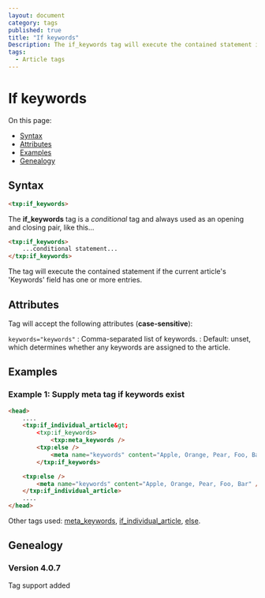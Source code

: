 ```yaml
---
layout: document
category: tags
published: true
title: "If keywords"
Description: The if_keywords tag will execute the contained statement if the current article's 'Keywords' field has one or more entries.
tags:
  - Article tags
---
```


# If keywords

On this page:

* [Syntax](#syntax)
* [Attributes](#attributes)
* [Examples](#examples)
* [Genealogy](#genealogy)

## Syntax

~~~ html
<txp:if_keywords>
~~~

The **if_keywords** tag is a *conditional* tag and always used as an opening and closing pair, like this...

~~~ html
<txp:if_keywords>
    ...conditional statement...
</txp:if_keywords>
~~~

The tag will execute the contained statement if the current article's 'Keywords' field has one or more entries.

## Attributes

Tag will accept the following attributes (**case-sensitive**):

`keywords="keywords"`
: Comma-separated list of keywords.
: Default: unset, which determines whether any keywords are assigned to the article.

## Examples

### Example 1: Supply meta tag if keywords exist

~~~ html
<head>
    ....
    <txp:if_individual_article&gt;
        <txp:if_keywords>
            <txp:meta_keywords />
        <txp:else />
            <meta name="keywords" content="Apple, Orange, Pear, Foo, Bar" />
        </txp:if_keywords>

    <txp:else />
        <meta name="keywords" content="Apple, Orange, Pear, Foo, Bar" />
    </txp:if_individual_article>
    ....
</head>
~~~

Other tags used: [meta_keywords](meta-keywords), [if_individual_article](if-individual-article), [else](else).

## Genealogy

### Version 4.0.7

Tag support added
